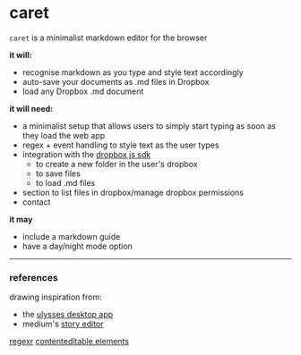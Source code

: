 # caret

`caret` is a minimalist markdown editor for the browser  
  
**it will:**  
- recognise markdown as you type and style text accordingly
- auto-save your documents as .md files in Dropbox
- load any Dropbox .md document  
	  
**it will need:**  
- a minimalist setup that allows users to simply start typing as soon as they load the web app
- regex + event handling to style text as the user types
- integration with the [dropbox js sdk][1]
	- to create a new folder in the user's dropbox
	- to save files
	- to load .md files
- section to list files in dropbox/manage dropbox permissions
- contact

**it may**
- include a markdown guide
- have a day/night mode option

---- 

### references

drawing inspiration from:  
- the [ulysses desktop app][2]
- medium's [story editor][3]

[regexr][4]
[contenteditable elements][5]


[1]:	https://github.com/dropbox/dropbox-sdk-js
[2]:	http://www.ulyssesapp.com/
[3]:	https://medium.com/new-story
[4]:	http://regexr.com/
[5]:	https://developer.mozilla.org/en-US/docs/Web/Guide/HTML/Editable_content